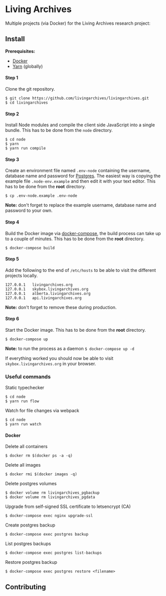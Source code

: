 # Living Archives

Multiple projects (via Docker) for the Living Archives research project:

## Install

**Prerequisites:** 

* [Docker](https://www.docker.com/) 
* [Yarn](https://github.com/yarnpkg/yarn) (globally)

#### Step 1

Clone the git repository.

```
$ git clone https://github.com/livingarchives/livingarchives.git
$ cd livingarchives
```

#### Step 2

Install Node modules and compile the client side JavaScript into a single bundle. This has to be done from the `node` directory.

```
$ cd node
$ yarn
$ yarn run compile
```

#### Step 3

Create an environment file named `.env-node` containing the username, database name and password for [Postgres](https://www.postgresql.org/). The easiest way is copying the example file `.node-env.example` and then edit it with your text editor. This has to be done from the **root** directory.

```
$ cp .env-node.example .env-node
```

**Note:** don't forget to replace the example username, database name and password to your own.

#### Step 4

Build the Docker image via [docker-compose](https://docs.docker.com/compose/), the build process can take up to a couple of minutes. This has to be done from the **root** directory.

```
$ docker-compose build
```

#### Step 5

Add the following to the end of `/etc/hosts` to be able to visit the different projects locally.

```
127.0.0.1   livingarchives.org
127.0.0.1   skybox.livingarchives.org
127.0.0.1   alberta.livingarchives.org
127.0.0.1   api.livingarchives.org
```

**Note:** don't forget to remove these during production. 

#### Step 6

Start the Docker image. This has to be done from the **root** directory.

```
$ docker-compose up
```

**Note:** to run the process as a daemon `$ docker-compose up -d`

If everything worked you should now be able to visit `skybox.livingarchives.org` in your browser.

### Useful commands

Static typechecker 

```
$ cd node
$ yarn run flow
```

Watch for file changes via webpack

```
$ cd node
$ yarn run watch
```

#### Docker

Delete all containers

```
$ docker rm $(docker ps -a -q)
```

Delete all images

```
$ docker rmi $(docker images -q)
```

Delete postgres volumes

```
$ docker volume rm livingarchives_pgbackup
$ docker volume rm livingarchives_pgdata
```

Upgrade from self-signed SSL certificate to letsencrypt (CA)

```
$ docker-compose exec nginx upgrade-ssl
```

Create postgres backup

```
$ docker-compose exec postgres backup
```

List postgres backups

```
$ docker-compose exec postgres list-backups
```

Restore postgres backup

```
$ docker-compose exec postgres restore <filename>
```

## Contributing
